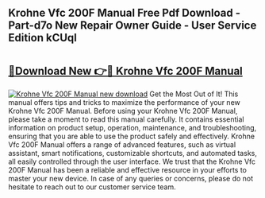 ## Krohne Vfc 200F Manual Free Pdf Download - Part-d7o New Repair Owner Guide - User Service Edition kCUql

# <h2><a href="http://cf29499.oget.top/?id=Krohne+Vfc+200F+Manual">🔗Download New 👉🔴 Krohne Vfc 200F Manual</a></h2>

[![Krohne Vfc 200F Manual new download](https://i.imgur.com/5g1atiW.png)](http://cf29499.oget.top/?id=Krohne+Vfc+200F+Manual)
Get the Most Out of It! This manual offers tips and tricks to maximize the performance of your new Krohne Vfc 200F Manual. Before using your Krohne Vfc 200F Manual, please take a moment to read this manual carefully. It contains essential information on product setup, operation, maintenance, and troubleshooting, ensuring that you are able to use the product safely and effectively. Krohne Vfc 200F Manual offers a range of advanced features, such as virtual assistant, smart notifications, customizable shortcuts, and automated tasks, all easily controlled through the user interface. We trust that the Krohne Vfc 200F Manual has been a reliable and effective resource in your efforts to master your new device. In case of any queries or concerns, please do not hesitate to reach out to our customer service team.

